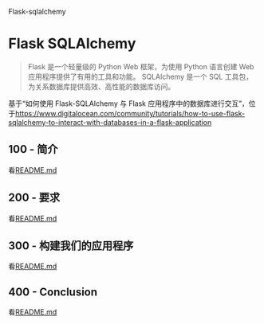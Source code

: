 Flask-sqlalchemy

# Flask SQLAlchemy

> Flask 是一个轻量级的 Python Web 框架，为使用 Python 语言创建 Web 应用程序提供了有用的工具和功能。
> SQLAlchemy 是一个 SQL 工具包，为关系数据库提供高效、高性能的数据库访问。

基于“如何使用 Flask-SQLAlchemy 与 Flask 应用程序中的数据库进行交互”，位于<https://www.digitalocean.com/community/tutorials/how-to-use-flask-sqlalchemy-to-interact-with-databases-in-a-flask-application>

## 100 - 简介

看[README.md](./100/README.md)

## 200 - 要求

看[README.md](./200/README.md)

## 300 - 构建我们的应用程序

看[README.md](./300/README.md)

## 400 - Conclusion

看[README.md](./400/README.md)
